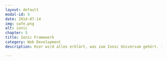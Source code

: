 ```yaml
---
layout: default
modal-id: 5
date: 2014-07-14
img: safe.png
alt: ionic
chapter: 5
title: Ionic Framework
category: Web Development
description: Hier wird alles erklärt, was zum Ionic Universum gehört. Im Speziellen wird das Framwork vorgestellt und mit vielen praktischen Beispielen erklärt. Das Kapitel gibt dem Lesern das nötige Rüstzeug in die Hand seine erste mobile App zu entwickeln.

---
```

